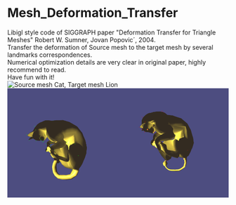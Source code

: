 # Mesh_Deformation_Transfer
Libigl style code of SIGGRAPH paper "Deformation Transfer for Triangle Meshes" Robert W. Sumner, Jovan Popovic´, 2004.  
Transfer the deformation of Source mesh to the target mesh by several landmarks correspondences.  
Numerical optimization details are very clear in original paper, highly recommend to read.  
Have fun with it!  
![Source mesh Cat, Target mesh Lion](images/references_poses.png)  
![Lion "follows" Boss Cat!](images/transferred_poses.png)
